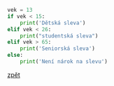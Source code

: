 ```python
vek = 13
if vek < 15:
    print('Dětská sleva')
elif vek < 26:
    print("studentská sleva")
elif vek > 65:
    print('Seniorská sleva')
else:
    print('Není nárok na slevu')
```

[zpět](../../programovani_uvod.md#úkol-11-2)